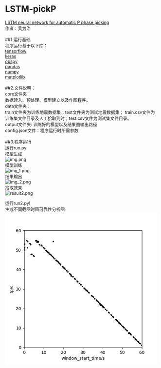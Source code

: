 # LSTM-pickP
[LSTM neural network for automatic P phase picking](https://github.com/withwu/LSTM-pickP) <br />
作者：吴为治<br />
<br />
##1.运行基础 <br />
程序运行基于以下库：<br />
[tensorflow](https://tensorflow.google.cn/install?hl=zh-cn) <br />
[keras](https://keras.io/) <br />
[obspy](https://github.com/obspy/obspy) <br />
[pandas](https://pandas.pydata.org/) <br />
[numpy](https://numpy.org/install/) <br />
[matplotlib](https://matplotlib.org/3.1.1/users/installing.html) <br />
<br />
##2.文件说明：<br />
core文件夹：<br />数据读入、预处理、模型建立以及作图程序。<br />
data文件夹：<br />train文件夹为训练地震数据集；test文件夹为测试地震数据集；
    train.csv文件为训练集文件目录及人工拾取到时；test.csv文件为测试集文件目录。<br />
output文件夹: 训练好的模型以及结果图输出路径<br />
config.json文件：程序运行时所需参数<br />
<br />
##3.程序运行<br />
运行run.py<br />
模型生成<br />![img.png](https://raw.githubusercontent.com/withwu/LSTM-pickP/main/img.png) <br />
模型训练<br />![img_1.png](./img_1.png) <br />
结果输出<br />![img_2.png](img_2.png) <br />
拾取效果<br />![result2.png](output/result2.png) <br />

运行run2.py!<br />
生成不同截图时窗可靠性分析图<br /> ![error.png](output/error.png) <br />
